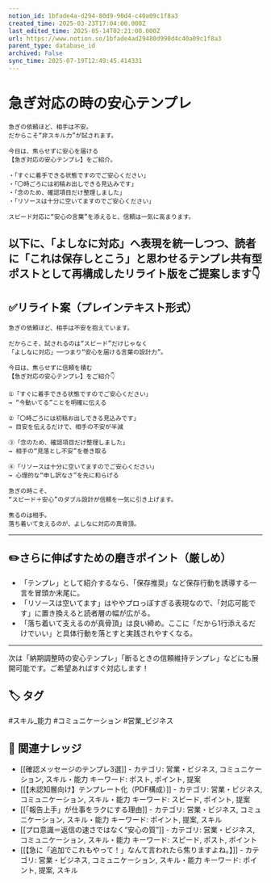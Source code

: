 ```yaml
---
notion_id: 1bfade4a-d294-80d9-90d4-c40a09c1f8a3
created_time: 2025-03-23T17:04:00.000Z
last_edited_time: 2025-05-14T02:21:00.000Z
url: https://www.notion.so/1bfade4ad29480d990d4c40a09c1f8a3
parent_type: database_id
archived: False
sync_time: 2025-07-19T12:49:45.414331
---
```


# 急ぎ対応の時の安心テンプレ

```plain text
急ぎの依頼ほど、相手は不安。
だからこそ“非スキル力”が試されます。

今日は、焦らせずに安心を届ける
【急ぎ対応の安心テンプレ】をご紹介。

・「すぐに着手できる状態ですのでご安心ください」
・「〇時ごろには初稿お出しできる見込みです」
・「念のため、確認項目だけ整理しました」
・「リソースは十分に空いてますのでご安心ください」

スピード対応に“安心の言葉”を添えると、信頼は一気に高まります。
```
以下に、「よしなに対応」へ表現を統一しつつ、読者に「これは保存しとこう」と思わせるテンプレ共有型ポストとして再構成したリライト版をご提案します👇
---
## ✅リライト案（プレインテキスト形式）
```plain text
急ぎの依頼ほど、相手は不安を抱えています。

だからこそ、試されるのは“スピード”だけじゃなく
「よしなに対応」──つまり“安心を届ける言葉の設計力”。

今日は、焦らせずに信頼を積む
【急ぎ対応の安心テンプレ】をご紹介👇

①「すぐに着手できる状態ですのでご安心ください」
→ “今動いてる”ことを明確に伝える

②「〇時ごろには初稿お出しできる見込みです」
→ 目安を伝えるだけで、相手の不安が半減

③「念のため、確認項目だけ整理しました」
→ 相手の“見落とし不安”を巻き取る

④「リソースは十分に空いてますのでご安心ください」
→ 心理的な“申し訳なさ”を先に和らげる

急ぎの時こそ、
“スピード＋安心”のダブル設計が信頼を一気に引き上げます。

焦るのは相手。
落ち着いて支えるのが、よしなに対応の真骨頂。

```
---
## ✏️さらに伸ばすための磨きポイント（厳しめ）
- 「テンプレ」として紹介するなら、「保存推奨」など保存行動を誘導する一言を冒頭か末尾に。
- 「リソースは空いてます」はややプロっぽすぎる表現なので、「対応可能です」に置き換えると読者層の幅が広がる。
- 「落ち着いて支えるのが真骨頂」は良い締め。ここに「だから1行添えるだけでいい」と具体行動を落とすと実践されやすくなる。
---
次は「納期調整時の安心テンプレ」「断るときの信頼維持テンプレ」などにも展開可能です。ご希望あればすぐ対応します！

## 🏷️ タグ
#スキル_能力 #コミュニケーション #営業_ビジネス

## 🔗 関連ナレッジ
- [[確認メッセージのテンプレ3選]] - カテゴリ: 営業・ビジネス, コミュニケーション, スキル・能力 キーワード: ポスト, ポイント, 提案
- [[【未認知層向け】テンプレート化（PDF構成）]] - カテゴリ: 営業・ビジネス, コミュニケーション, スキル・能力 キーワード: スピード, ポイント, 提案
- [[「報告上手」が仕事をラクにする理由]] - カテゴリ: 営業・ビジネス, コミュニケーション, スキル・能力 キーワード: ポイント, 提案, スキル
- [[プロ意識＝返信の速さではなく“安心の質”]] - カテゴリ: 営業・ビジネス, コミュニケーション, スキル・能力 キーワード: スピード, ポスト, ポイント
- [[【急に「追加でこれもやって！」なんて言われたら焦りますよね。】]] - カテゴリ: 営業・ビジネス, コミュニケーション, スキル・能力 キーワード: ポイント, 提案, スキル
